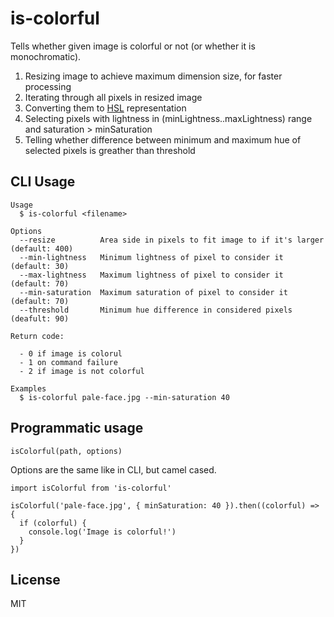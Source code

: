 # is-colorful

Tells whether given image is colorful or not (or whether it is monochromatic).

1. Resizing image to achieve maximum dimension size, for faster processing
2. Iterating through all pixels in resized image
3. Converting them to [HSL](https://en.wikipedia.org/wiki/HSL_and_HSV) representation
4. Selecting pixels with lightness in (minLightness..maxLightness) range and saturation > minSaturation
5. Telling whether difference between minimum and maximum hue of selected pixels is greather than threshold

## CLI Usage

```
Usage
  $ is-colorful <filename>

Options
  --resize          Area side in pixels to fit image to if it's larger (default: 400)
  --min-lightness   Minimum lightness of pixel to consider it (default: 30)
  --max-lightness   Maximum lightness of pixel to consider it (default: 70)
  --min-saturation  Maximum saturation of pixel to consider it (default: 70)
  --threshold       Minimum hue difference in considered pixels (deafult: 90)

Return code:

  - 0 if image is colorul
  - 1 on command failure
  - 2 if image is not colorful

Examples
  $ is-colorful pale-face.jpg --min-saturation 40
```

## Programmatic usage

`isColorful(path, options)`

Options are the same like in CLI, but camel cased.

```es6
import isColorful from 'is-colorful'

isColorful('pale-face.jpg', { minSaturation: 40 }).then((colorful) => {
  if (colorful) {
    console.log('Image is colorful!')
  }
})
```

## License

MIT
